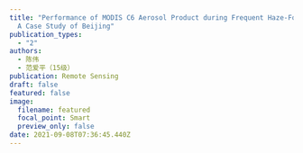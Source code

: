 ```yaml
---
title: "Performance of MODIS C6 Aerosol Product during Frequent Haze-Fog Events:
  A Case Study of Beijing"
publication_types:
  - "2"
authors:
  - 陈伟
  - 范爱平（15级）
publication: Remote Sensing
draft: false
featured: false
image:
  filename: featured
  focal_point: Smart
  preview_only: false
date: 2021-09-08T07:36:45.440Z
---
```

